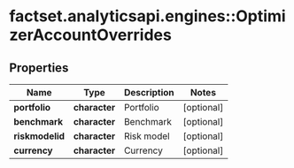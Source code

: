 # factset.analyticsapi.engines::OptimizerAccountOverrides

## Properties
Name | Type | Description | Notes
------------ | ------------- | ------------- | -------------
**portfolio** | **character** | Portfolio | [optional] 
**benchmark** | **character** | Benchmark | [optional] 
**riskmodelid** | **character** | Risk model | [optional] 
**currency** | **character** | Currency | [optional] 


